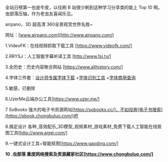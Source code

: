 全站日榜第一也是牛皮，以往刷 B 站很少刷到这种学习分享类的能上 Top 10 啊。虫部落压轴，作为老虫友喜闻乐见。

airpano，3D 超高清 360全景观赏世界名胜~

网址：[www.airpano.com](http://www.airpano.com/)

1.VideoFK：在线视频抓取下载工具 [https://www.videofk.com/]

2.RRYSJ：人工智能字幕听译工具 [http://www.1sj.tv/]

3.全历史：历史内容聚合网站 [https://www.allhistory.com/]

4.字体三件套：[设计师专属字体下载](http://www.hellofont.cn/) +[字体识别工具](http://www.qiuziti.com/) +[字体商用查询](http://fonts.safe.360.cn/)

5.敏感，已删除

6.UzerMe云端办公工具[https://www.uzer.me/]

7 SoBooks 强大的电子书资源网站[https://sobooks.cc/]，不如投奔[电子书搜索](https://ebook.chongbuluo.com/)吧

8.搞定设计 各种_音效配乐_3D模型_视频素材_游戏素材_免费下载人工智能在线抠图工具[http://www.aigei.com/]

9.一键式设计工具+智能抠图[https://www.gaoding.com/]

**10 .虫部落 重度网络搜索及资源藏家社区[https://www.chongbuluo.com/]**